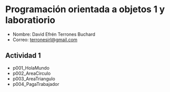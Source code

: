 # Programación orientada a objetos 1 y laboratiorio
- Nombre: David Efrén Terrones Buchard
- Correo: terronesirl@gmail.com


## Actividad 1
- p001_HolaMundo
- p002_AreaCirculo
- p003_AreaTriangulo
- p004_PagaTrabajador